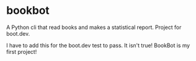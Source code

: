 # bookbot
A Python cli that read books and makes a statistical report. Project for boot.dev.

I have to add this for the boot.dev test to pass. It isn't true!
BookBot is my first project!
